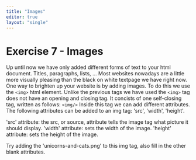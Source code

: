 ```yaml
---
title: "Images"
editor: true
layout: "single"
---
```



# Exercise 7 - Images

Up until now we have only added different forms of text to your html document. Titles, paragraphs, lists, ...
Most websites nowadays are a little more visually pleasing than the black on white textpage we have right now.
One way to brighten up your website is by adding images. To do this we use the `<img>` html element. 
Unlike the previous tags we have used the `<img>` tag does not have an opening and closing tag. It concists of one self-closing tag, written as follows:
`<img/>`
Inside this tag we can add different attributes. The following attributes can be added to an img tag: 'src', 'width', 'height'.

'src' attribute: the src, or source, attribute tells the image tag what picture it should display.
'width' attribute: sets the width of the image.
'height' attribute: sets the height of the image.

Try adding the 'unicorns-and-cats.png' to this img tag, also fill in the other blank attributes.
